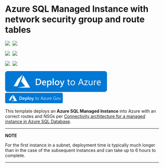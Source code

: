 # Azure SQL Managed Instance with network security group and route tables

<IMG SRC="https://azurequickstartsservice.blob.core.windows.net/badges/azure-sql-managed-instance/PublicLastTestDate.svg" />&nbsp;
<IMG SRC="https://azurequickstartsservice.blob.core.windows.net/badges/azure-sql-managed-instance/PublicDeployment.svg" />&nbsp;

<IMG SRC="https://azurequickstartsservice.blob.core.windows.net/badges/azure-sql-managed-instance/FairfaxLastTestDate.svg" />&nbsp;
<IMG SRC="https://azurequickstartsservice.blob.core.windows.net/badges/azure-sql-managed-instance/FairfaxDeployment.svg" />&nbsp;

<IMG SRC="https://azurequickstartsservice.blob.core.windows.net/badges/azure-sql-managed-instance/BestPracticeResult.svg" />&nbsp;
<IMG SRC="https://azurequickstartsservice.blob.core.windows.net/badges/azure-sql-managed-instance/CredScanResult.svg" />&nbsp;

<a href="https://portal.azure.com/#create/Microsoft.Template/uri/https%3A%2F%2Fraw.githubusercontent.com%2FAzure%2Fazure-quickstart-templates%2Fmaster%2Fazure-sql-managed-instance%2Fazuredeploy.json" target="_blank">
<img src="https://raw.githubusercontent.com/Azure/azure-quickstart-templates/master/1-CONTRIBUTION-GUIDE/images/deploytoazure.svg?sanitize=true"/>
</a>

<a href="https://portal.azure.us/#create/Microsoft.Template/uri/https%3A%2F%2Fraw.githubusercontent.com%2Fjftl6y%2Fazure-quickstart-templates%2Fmaster%2Fazure-sql-managed-instance%2Fazuredeploy.json" target="_blank">
<img src="https://raw.githubusercontent.com/Azure/azure-quickstart-templates/master/1-CONTRIBUTION-GUIDE/images/deploytoazuregov.png?sanitize=true"/>
</a>

This template deploys an **Azure SQL Managed Instance** into Azure with an correct routes and NSGs per [Connectivity architecture for a managed instance in Azure SQL Database](https://docs.microsoft.com/en-us/azure/sql-database/sql-database-managed-instance-connectivity-architecture).

---
**NOTE**

For the first instance in a subnet, deployment time is typically much longer than in the case of the subsequent instances and can take up to 6 hours to complete.

---

